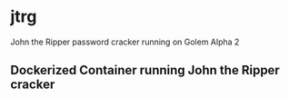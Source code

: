 # jtrg
John the Ripper password cracker running on Golem Alpha 2

## Dockerized Container running John the Ripper cracker

